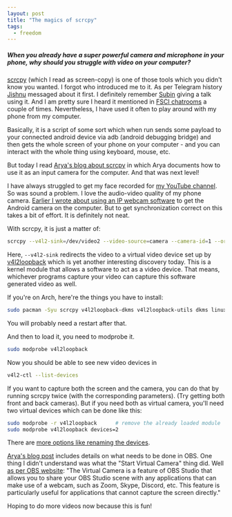 ```yaml
---
layout: post
title: "The magics of scrcpy"
tags:
  - freedom
---
```


##### When you already have a super powerful camera and microphone in your phone, why should you struggle with video on your computer? #####

[scrcpy](https://github.com/Genymobile/scrcpy) (which I read as screen-copy) is one of those tools which you didn't know you wanted. I forgot who introduced me to it. As per Telegram history [Jishnu](https://j15h.nu/) messaged about it first. I definitely remember [Subin](https://subinsb.com/) giving a talk using it. And I am pretty sure I heard it mentioned in [FSCI chatrooms](https://fsci.in/) a couple of times. Nevertheless, I have used it often to play around with my phone from my computer.

Basically, it is a script of some sort which when run sends some payload to your connected android device via adb (android debugging bridge) and then gets the whole screen of your phone on your computer - and you can interact with the whole thing using keyboard, mouse, etc.

But today I read [Arya's blog about scrcpy](https://aryak.me/blog/06-phone-webcam-scrcpy.html) in which Arya documents how to use it as an input camera for the computer. And that was next level!

I have always struggled to get my face recorded for [my YouTube channel](https://www.youtube.com/@AkshaySDinesh). So was sound a problem. I love the audio-video quality of my phone camera. [Earlier I wrote about using an IP webcam software](../obs-android-cam/) to get the Android camera on the computer. But to get synchronization correct on this takes a bit of effort. It is definitely not neat.

With scrcpy, it is just a matter of:

```bash
scrcpy --v4l2-sink=/dev/video2 --video-source=camera --camera-id=1 --orientation=270 --camera-size=1920x1080
```

Here, `--v4l2-sink` redirects the video to a virtual video device set up by [v4l2loopback](https://github.com/umlaeute/v4l2loopback) which is yet another interesting discovery today. This is a kernel module that allows a software to act as a video device. That means, whichever programs capture your video can capture this software generated video as well.

If you're on Arch, here're the things you have to install:

```bash
sudo pacman -Syu scrcpy v4l2loopback-dkms v4l2loopback-utils dkms linux-headers
```

You will probably need a restart after that.

And then to load it, you need to modprobe it.

```bash
sudo modprobe v4l2loopback
```

Now you should be able to see new video devices in

```bash
v4l2-ctl --list-devices
```

If you want to capture both the screen and the camera, you can do that by running scrcpy twice (with the corresponding parameters). (Try getting both front and back cameras). But if you need both as virtual camera, you'll need two virtual devices which can be done like this:

```bash
sudo modprobe -r v4l2loopback      # remove the already loaded module
sudo modprobe v4l2loopback devices=2
```

There are [more options like renaming the devices](https://github.com/umlaeute/v4l2loopback/wiki/Multiple-Devices).

[Arya's blog post](https://aryak.me/blog/06-phone-webcam-scrcpy.html) includes details on what needs to be done in OBS. One thing I didn't understand was what the "Start Virtual Camera" thing did. Well [as per OBS website](https://obsproject.com/kb/virtual-camera-guide): "The Virtual Camera is a feature of OBS Studio that allows you to share your OBS Studio scene with any applications that can make use of a webcam, such as Zoom, Skype, Discord, etc. This feature is particularly useful for applications that cannot capture the screen directly."

Hoping to do more videos now because this is fun!
